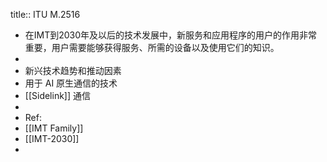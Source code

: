 title:: ITU M.2516

- 在IMT到2030年及以后的技术发展中，新服务和应用程序的用户的作用非常重要，用户需要能够获得服务、所需的设备以及使用它们的知识。
-
- 新兴技术趋势和推动因素
- 用于  AI  原生通信的技术
- [[Sidelink]] 通信
-
- Ref:
- [[IMT Family]]
- [[IMT-2030]]
-